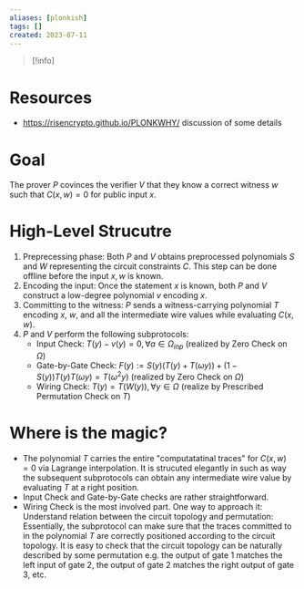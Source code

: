 ```yaml
---
aliases: [plonkish]
tags: []
created: 2023-07-11
---
```


> [!info] 

# Resources
- https://risencrypto.github.io/PLONKWHY/ discussion of some details

# Goal
The prover $P$ covinces the verifier $V$ that they know a correct witness $w$ such that $C(x,w)=0$ for public input $x$. 

# High-Level Strucutre
1. Preprecessing phase: Both $P$ and $V$ obtains preprocessed polynomials $S$ and $W$ representing the circuit constraints $C$. This step can be done offline before the input $x,w$ is known.
2. Encoding the input: Once the statement $x$ is known, both $P$ and $V$ construct a low-degree polynomial $v$ encoding $x$.
3. Committing to the witness: $P$ sends a witness-carrying polynomial $T$ encoding $x$, $w$,  and all the intermediate wire values while evaluating $C(x,w)$.
4. $P$ and $V$ perform the following subprotocols:
    - Input Check: $T(y)-v(y)=0,\forall a\in\Omega_{inp}$ (realized by Zero Check on $\Omega$)
    - Gate-by-Gate Check: $F(y):=S(y)(T(y)+T(\omega y)) + (1-S(y))T(y)T(\omega y)=T(\omega^2 y)$ (realized by Zero Check on $\Omega$)
    - Wiring Check: $T(y)=T(W(y)),\forall y\in\Omega$ (realize by Prescribed Permutation Check on $T$)

# Where is the magic? 
- The polynomial $T$ carries the entire "computatatinal traces" for $C(x,w)=0$ via Lagrange interpolation. It is strucuted elegantly in such as way the subsequent subprotocols can obtain any intermediate wire value by evaluating $T$ at a right position. 
- Input Check and Gate-by-Gate checks are rather straightforward.
- Wiring Check is the most involved part. One way to approach it: Understand relation between the circuit topology and permutation: Essentially, the subprotocol can make sure that the traces committed to in the polynomial $T$ are correctly positioned according to the circuit topology. It is easy to check that the circuit topology can be naturally described by some permutation e.g. the output of gate $1$ matches the left input of gate $2$, the output of gate $2$ matches the right output of gate $3$, etc. 


 
